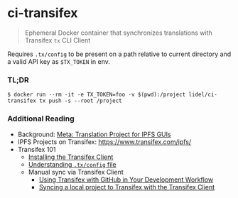 # ci-transifex

> Ephemeral Docker container that synchronizes translations with Transifex `tx` CLI Client

Requires `.tx/config` to be present on a path relative to current directory and a valid API key as `$TX_TOKEN` in env.

### TL;DR

```console
$ docker run --rm -it -e TX_TOKEN=foo -v $(pwd):/project lidel/ci-transifex tx push -s --root /project
```

### Additional Reading

- Background: [Meta: Translation Project for IPFS GUIs](https://github.com/ipfs/ipfs-gui/issues/50)
- IPFS Projects on Transifex: https://www.transifex.com/ipfs/
- Transifex 101
  - [Installing the Transifex Client](https://docs.transifex.com/client/installing-the-client)
  - [Understanding `.tx/config` file](https://docs.transifex.com/client/client-configuration#section-tx-config)
  - Manual sync via Transifex Client 
    - [Using Transifex with GitHub in Your Development Workflow](https://docs.transifex.com/integrations/github)
    - [Syncing a local project to Transifex with the Transifex Client](https://docs.transifex.com/integrations/github#section-using-the-client)
